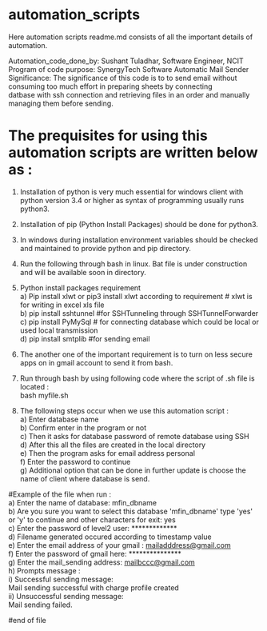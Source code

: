 # automation_scripts

Here automation scripts readme.md consists of all the important details of automation. 

Automation_code_done_by: Sushant Tuladhar, Software Engineer, NCIT <br>
Program of code purpose: SynergyTech Software Automatic Mail Sender <br>
Significance: The significance of this code is to to send email without consuming too much effort in preparing sheets by connecting <br>
datbase with ssh connection and retrieving files in an order and manually managing them before sending. <br>

# The prequisites for using this automation scripts are written below as : 

1. Installation of python is very much essential for windows client with python version 3.4 or higher as syntax of programming
usually runs python3. 
2. Installation of pip (Python Install Packages) should be done for python3. 
3. In windows during installation environment variables should be checked and maintained to provide python and pip directory. 
4. Run the following through bash in linux. Bat file is under construction and will be available soon in directory. 

5. Python install packages requirement <br>
a) Pip install xlwt or pip3 install xlwt according to requirement # xlwt is for writing in excel xls file <br>
b) pip install sshtunnel  #for SSHTunneling through SSHTunnelForwarder <br>
c) pip install PyMySql # for connecting database which could be local or used local transmission <br>
d) pip install smtplib #for sending email <br>

6. The another one of the important requirement is to turn on less secure apps on in gmail account to send it from bash. <br>
7. Run through bash by using following code where the script of .sh file is located :<br>
  bash myfile.sh <br>
  
8. The following steps occur when we use this automation script : <br>
a) Enter database name <br>
b) Confirm enter in the program or not <br>
c) Then it asks for database password of remote database using SSH <br>
d) After this all the files are created in the local directory <br>
e) Then the program asks for email address personal <br>
f) Enter the password to continue <br>
g) Additional option that can be done in further update is choose the name of client where database is send. <br>
 
 #Example of the file when run : <br>
 a) Enter the name of database: mfin_dbname <br>
 b) Are you sure you want to select this database 'mfin_dbname' type 'yes' or 'y' to continue and other characters for exit: yes <br>
 c) Enter the password of level2 user: ************* <br>
 d) Filename generated occured according to timestamp value <br>
 e) Enter the email address of your gmail : mailadddress@gmail.com<br>
 f) Enter the password of gmail here: *************** <br>
 g) Enter the mail_sending address: mailbccc@gmail.com <br>
 h) Prompts message : <br>
    i) Successful sending message: <br>
      Mail sending successful with charge profile created <br>
    ii) Unsuccessful sending message: <br>
      Mail sending failed. 
  
 #end of file
  
